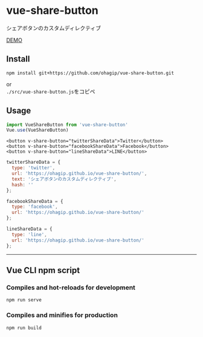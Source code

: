 # vue-share-button
シェアボタンのカスタムディレクティブ  

[DEMO](https://ohagip.github.io/vue-share-button/)

## Install
```
npm install git+https://github.com/ohagip/vue-share-button.git
```
or  
`./src/vue-share-button.js`をコピペ

## Usage
```js
import VueShareButton from 'vue-share-button'
Vue.use(VueShareButton)
```

```vue
<button v-share-button="twitterShareData">Twitter</button>
<button v-share-button="facebookShareData">Facebook</button>
<button v-share-button="lineShareData">LINE</button>
```

```js
twitterShareData = {
  type: 'twitter',
  url: 'https://ohagip.github.io/vue-share-button/',
  text: 'シェアボタンのカスタムディレクティブ',
  hash: ''
};

facebookShareData = {
  type: 'facebook',
  url: 'https://ohagip.github.io/vue-share-button/'
};

lineShareData = {
  type: 'line',
  url: 'https://ohagip.github.io/vue-share-button/'
};
```

---
## Vue CLI npm script

### Compiles and hot-reloads for development
```
npm run serve
```

### Compiles and minifies for production
```
npm run build
```
